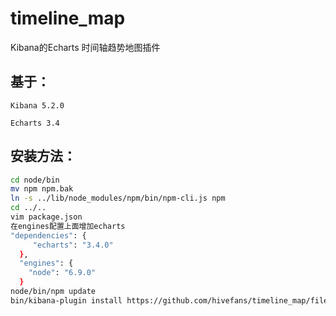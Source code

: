 # timeline_map
Kibana的Echarts 时间轴趋势地图插件

## 基于：
    
    Kibana 5.2.0

    Echarts 3.4

## 安装方法：
``` bash
cd node/bin
mv npm npm.bak
ln -s ../lib/node_modules/npm/bin/npm-cli.js npm
cd ../..
vim package.json
在engines配置上面增加echarts
"dependencies": {
     "echarts": "3.4.0"
  },
  "engines": {
    "node": "6.9.0"
  }
node/bin/npm update
bin/kibana-plugin install https://github.com/hivefans/timeline_map/files/1024952/timeline_map_1.0.0.zip
```
